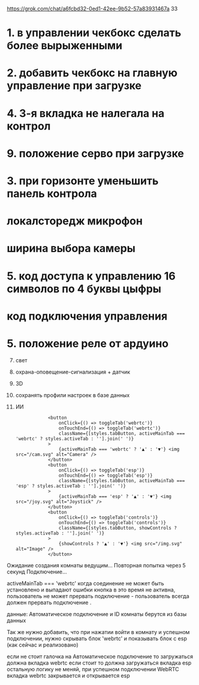 https://grok.com/chat/a6fcbd32-0ed1-42ee-9b52-57a83931467a   33

# 1. в управлении чекбокс сделать более вырыженными
# 2. добавить чекбокс на главную управление при загрузке
# 4. 3-я вкладка не налегала на контрол
# 9. положение серво при загрузке
# 3. при горизонте уменьшить панель контрола
# локалсторедж микрофон
# ширина выбора камеры
# 5. код доступа к управлению 16 символов по 4 буквы цыфры
# код подключения управления
# 5. положение реле от ардуино

7.  свет
8.  охрана-оповещение-сигнализация + датчик
9.  3D
10. сохранять профили настроек в базе данных
11. ИИ


                    <button
                        onClick={() => toggleTab('webrtc')}
                        onTouchEnd={() => toggleTab('webrtc')} 
                        className={[styles.tabButton, activeMainTab === 'webrtc' ? styles.activeTab : ''].join(' ')}
                    >
                        {activeMainTab === 'webrtc' ? '▲' : '▼'} <img src="/cam.svg" alt="Camera" />
                    </button>
                    <button
                        onClick={() => toggleTab('esp')}
                        onTouchEnd={() => toggleTab('esp')}
                        className={[styles.tabButton, activeMainTab === 'esp' ? styles.activeTab : ''].join(' ')}
                    >
                        {activeMainTab === 'esp' ? '▲' : '▼'} <img src="/joy.svg" alt="Joystick" />
                    </button>
                    <button
                        onClick={() => toggleTab('controls')}
                        onTouchEnd={() => toggleTab('controls')}
                        className={[styles.tabButton, showControls ? styles.activeTab : ''].join(' ')}
                    >
                        {showControls ? '▲' : '▼'} <img src="/img.svg" alt="Image" />
                    </button>

Ожидание создания комнаты ведущим... Повторная попытка через 5 секунд
Подключение...

activeMainTab === 'webrtc' когда соединение не может быть установлено и выпадают ошибки кнопка в это время не активна, 
пользователь не может прервать подключение - пользователь всегда должен прервать подключение .

данные:  Автоматическое подключение и ID комнаты берутся из базы данных


Так же нужно добавить, что при нажатии войти в комнату и успешном подключении, нужно скрывать блок 'webrtc' и показывать блок с esp (как сейчас и реализовано)


если не стоит галочка на Автоматическое подключение то загружаться должна вкладка webrtc  если стоит то должна загружаться вкладка esp  остальную логику не меняй, при успешном подключении WebRTC вкладка webrtc закрывается и открывается esp